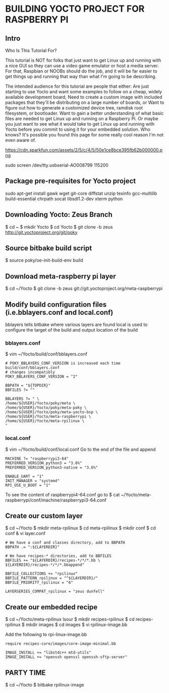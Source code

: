 # BUILDING YOCTO PROJECT FOR RASPBERRY PI

## Intro
Who Is This Tutorial For?

This tutorial is NOT for folks that just want to get Linux up and running with a nice GUI so they can use a video game emulator or host a media server. For that, Raspbian or NOOBs should do the job, and it will be far easier to get things up and running that way than what I'm going to be describing.

The intended audience for this tutorial are people that either:
Are just starting to use Yocto and want some examples to follow on a cheap, widely available development board,
Need to create a custom image with included packages that they'll be distributing on a large number of boards, or
Want to figure out how to generate a customized device tree, ramdisk root filesystem, or bootloader.
Want to gain a better understanding of what basic files are needed to get Linux up and running on a Raspberry Pi.
Or maybe you just want to see what it would take to get Linux up and running with Yocto before you commit to using it for your embedded solution. Who knows? It's possible you found this page for some really cool reason I'm not even aware of.

https://cdn.sparkfun.com/assets/2/5/c/4/5/50e1ce8bce395fb62b000000.png

sudo screen /dev/tty.usbserial-AO008799 115200

## Package pre-requisites for Yocto project
sudo apt-get install gawk wget git-core diffstat unzip texinfo gcc-multilib build-essential chrpath socat libsdl1.2-dev xterm python

## Downloading Yocto: Zeus Branch
$ cd ~
$ mkdir Yocto
$ cd Yocto
$ git clone -b zeus http://git.yoctoproject.org/git/poky

## Source bitbake build script
$ source poky/oe-init-build-env build

## Download meta-raspberry pi layer
$ cd ~/Yocto 
$ git clone -b zeus git://git.yoctoproject.org/meta-raspberrypi

## Modify build configuration files (i.e.bblayers.conf and local.conf)
bblayers tells bitbake where various layers are found
local is used to configure the target of the build and output location of the build

### bblayers.conf
$ vim ~/Yocto/build/conf/bblayers.conf

```
# POKY_BBLAYERS_CONF_VERSION is increased each time build/conf/bblayers.conf 
# changes incompatibly 
POKY_BBLAYERS_CONF_VERSION = "2" 

BBPATH = "${TOPDIR}" 
BBFILES ?= "" 

BBLAYERS ?= " \ 
/home/${USER}/Yocto/poky/meta \ 
/home/${USER}/Yocto/poky/meta-poky \ 
/home/${USER}/Yocto/poky/meta-yocto-bsp \ 
/home/${USER}/Yocto/meta-raspberrypi \ 
/home/${USER}/Yocto/meta-rpilinux \
" 
```

### local.conf
$ vim ~/Yocto/build/conf/local.conf
Go to the end of the file and append 
```
MACHINE ?= "raspberrypi3-64"
PREFERRED_VERSION_python3 = "3.6%"
PREFERRED_VERSION_python3-native = "3.6%"

ENABLE_UART = "1"
INIT_MANAGER = "systemd"
RPI_USE_U_BOOT = "1"
```

To see the content of raspberrypi4-64.conf go to
$ cat ~/Yocto/meta-raspberrypi/conf/machine/raspberrypi3-64.conf


## Create our custom layer
$ cd ~/Yocto 
$ mkdir meta-rpilinux 
$ cd meta-rpilinux 
$ mkdir conf 
$ cd conf & vi layer.conf

```
# We have a conf and classes directory, add to BBPATH
BBPATH .= ":${LAYERDIR}"

# We have recipes-* directories, add to BBFILES
BBFILES += "${LAYERDIR}/recipes-*/*/*.bb \
${LAYERDIR}/recipes-*/*/*.bbappend"

BBFILE_COLLECTIONS += "rpilinux"
BBFILE_PATTERN_rpilinux = "^${LAYERDIR}/"
BBFILE_PRIORITY_rpilinux = "6"

LAYERSERIES_COMPAT_rpilinux = "zeus dunfell"
```

## Create our embedded recipe
$ cd ~/Yocto/meta-rpilinux 
lsour
$ mkdir recipes-rpilinux 
$ cd recipes-rpilinux 
$ mkdir images 
$ cd images 
$ vi rpilinux-image.bb

Add the following to rpi-linux-image.bb
```
require recipes-core/images/core-image-minimal.bb 

IMAGE_INSTALL += "libstdc++ mtd-utils" 
IMAGE_INSTALL += "openssh openssl openssh-sftp-server"
```

## PARTY TIME 
$ cd ~/Yocto
$ bitbake rpilinux-image
